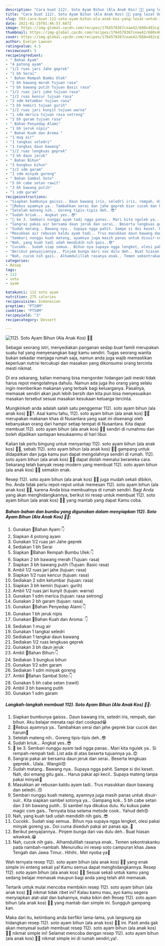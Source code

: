 ```yaml
---
description: "Cara buat 112). Soto Ayam Bihun (Ala Anak Kos) 🍲🍗 yang lezat Untuk Jualan"
title: "Cara buat 112). Soto Ayam Bihun (Ala Anak Kos) 🍲🍗 yang lezat Untuk Jualan"
slug: 593-cara-buat-112-soto-ayam-bihun-ala-anak-kos-yang-lezat-untuk-jualan
date: 2021-01-25T01:46:57.687Z
image: https://img-global.cpcdn.com/recipes/1764578367ceae42/680x482cq70/112-soto-ayam-bihun-ala-anak-kos-🍲🍗-foto-resep-utama.jpg
thumbnail: https://img-global.cpcdn.com/recipes/1764578367ceae42/680x482cq70/112-soto-ayam-bihun-ala-anak-kos-🍲🍗-foto-resep-utama.jpg
cover: https://img-global.cpcdn.com/recipes/1764578367ceae42/680x482cq70/112-soto-ayam-bihun-ala-anak-kos-🍲🍗-foto-resep-utama.jpg
author: Evelyn Lawson
ratingvalue: 4.5
reviewcount: 5
recipeingredient:
- " Bahan Ayam"
- "4 potong ayam"
- "1/2 ruas jari Jahe geprek"
- "1 bh Serai"
- " Bahan Rempah Bumbu Ulek"
- "2 bh bawang merah Tujuan rasa"
- "3 bh bawang putih Tujuan Basic rasa"
- "1/2 ruas jari jahe tujuan rasa"
- "1/2 ruas kencur tujuan rasa"
- "2 sdm ketumbar tujuan rasa"
- "3 bh kemiri tujuan gurih"
- "1/2 ruas jari kunyit tujuan warna"
- "1 sdm merica tujuan rasa setrong"
- "2 bh garam tujuan rasa"
- " Bahan Penyedap Alami"
- "1 bh jeruk nipis"
- " Bahan Kuah dan Aroma "
- "1 mug air"
- "1 tangkai seledri"
- "1 tangkai daun bawang"
- "1/2 ruas lengkuas geprek"
- "3 bh daun jeruk"
- " Bahan Bihun"
- "3 bungkus bihun"
- "1/2 sdm garam"
- "1 sdm minyak goreng"
- " Bahan Sambal Soto"
- "5 bh cabe setan rawit"
- "3 bh bawang putih"
- "1 sdm garam"
recipeinstructions:
- "Siapkan bumbunya gaisss.. Daun bawang iris, seledri iris, rempah, dan bihun. Aku belajar menata rapi dari cookpad😁"
- "🍲Rebus ayamnya ya.. Tambahkan serai dan jahe geprek biar cucok dan harum🥰"
- "Setelah mateng nih.. Goreng tipis-tipis deh..😎"
- "Sudah kriuk... Angkat yes..😎"
- "🍲 ke 3. Sembari nunggu ayam tadi ngga panas.. Mari kita ngulek ya.. Si rempah-rempah tadi. List ada di atas beserta tujuannya ya..😍"
- "Sangrai pakai air bersama daun jeruk dan serai.. Beserta lengkuas geprekk.. Ulala.. Wangiii😍"
- "Sudah matang.. Bawang nya.. Supaya ngga pahit. Sampe si doi keset. Nah, doi emang gitu gais... Harus pakai api kecil.. Supaya mateng tanpa pakai minyak🥰"
- "Masukkan air rebusan kaldu ayam tadi.. Trus masukkan daun bawang dan seledri..😙"
- "Sembari nunggu kuah mateng, ayamnya juga masih panas untuk disuir-suir.. Kita siapkan sambel sotonya ya... Gampang kok.. 5 bh cabe setan dan 3 bh bawang putih.. Si sambel nya dikukus dulu. Ku kukus pake magic com gais.. Ternyata bisa selama metode cook.. Yahud deh😍"
- "Nah, yang kuah tadi udah mendidih nih gais..😎"
- "Cucokk.. Sudah siap semua.. Bihun nya supaya ngga lengket, olesi pakai minyak goreng ya.. Doi cuma diseduh pakai air panas aja..🥰"
- "Berikut penyajiannya.. Pinjem bunga dari vas dulu deh.. Buat hiasan wkwkwk.😁"
- "Nah, cucok nih gais.. Alhamdulillah rasanya enak.. Temen sekontrakanku pada nambah-nambah. Menurutku ini resep soto campuran khas Jawa Tengah dan Jawa Timur.. Hihihi.. Met nyoba ya🥰"
categories:
- Resep
tags:
- 112
- soto
- ayam

katakunci: 112 soto ayam 
nutrition: 275 calories
recipecuisine: Indonesian
preptime: "PT28M"
cooktime: "PT58M"
recipeyield: "3"
recipecategory: Dessert

---
```



![112). Soto Ayam Bihun (Ala Anak Kos) 🍲🍗](https://img-global.cpcdn.com/recipes/1764578367ceae42/680x482cq70/112-soto-ayam-bihun-ala-anak-kos-🍲🍗-foto-resep-utama.jpg)

Sebagai seorang istri, menyediakan panganan sedap buat famili merupakan suatu hal yang menyenangkan bagi kamu sendiri. Tugas seorang  wanita bukan sekadar menjaga rumah saja, namun anda juga wajib memastikan keperluan nutrisi tercukupi dan masakan yang dikonsumsi orang tercinta mesti nikmat.

Di era  sekarang, kalian memang bisa mengorder hidangan jadi meski tidak harus repot mengolahnya dahulu. Namun ada juga lho orang yang selalu ingin memberikan makanan yang terbaik bagi keluarganya. Pasalnya, memasak sendiri akan jauh lebih bersih dan kita pun bisa menyesuaikan masakan tersebut sesuai masakan kesukaan keluarga tercinta. 



Mungkinkah anda adalah salah satu penggemar 112). soto ayam bihun (ala anak kos) 🍲🍗?. Asal kamu tahu, 112). soto ayam bihun (ala anak kos) 🍲🍗 merupakan makanan khas di Nusantara yang saat ini disenangi oleh kebanyakan orang dari hampir setiap tempat di Nusantara. Kita dapat membuat 112). soto ayam bihun (ala anak kos) 🍲🍗 sendiri di rumahmu dan boleh dijadikan santapan kesukaanmu di hari libur.

Kalian tak perlu bingung untuk menyantap 112). soto ayam bihun (ala anak kos) 🍲🍗, sebab 112). soto ayam bihun (ala anak kos) 🍲🍗 gampang untuk didapatkan dan juga kamu pun dapat mengolahnya sendiri di rumah. 112). soto ayam bihun (ala anak kos) 🍲🍗 dapat diolah memalui beraneka cara. Sekarang telah banyak resep modern yang membuat 112). soto ayam bihun (ala anak kos) 🍲🍗 semakin enak.

Resep 112). soto ayam bihun (ala anak kos) 🍲🍗 juga mudah sekali dibikin, lho. Anda tidak perlu repot-repot untuk memesan 112). soto ayam bihun (ala anak kos) 🍲🍗, karena Anda bisa membuatnya di rumah sendiri. Bagi Anda yang akan menghidangkannya, berikut ini resep untuk membuat 112). soto ayam bihun (ala anak kos) 🍲🍗 yang mantab yang dapat Kamu coba.

<!--inarticleads1-->

##### Bahan-bahan dan bumbu yang digunakan dalam menyiapkan 112). Soto Ayam Bihun (Ala Anak Kos) 🍲🍗:

1. Gunakan  🍲Bahan Ayam:👇
1. Siapkan 4 potong ayam
1. Gunakan 1/2 ruas jari Jahe geprek
1. Sediakan 1 bh Serai
1. Siapkan  🍲Bahan Rempah Bumbu Ulek:👇
1. Siapkan 2 bh bawang merah (Tujuan: rasa)
1. Siapkan 3 bh bawang putih (Tujuan: Basic rasa)
1. Ambil 1/2 ruas jari jahe (tujuan: rasa)
1. Siapkan 1/2 ruas kencur (tujuan: rasa)
1. Sediakan 2 sdm ketumbar (tujuan: rasa)
1. Siapkan 3 bh kemiri (tujuan: gurih)
1. Ambil 1/2 ruas jari kunyit (tujuan: warna)
1. Gunakan 1 sdm merica (tujuan: rasa setrong)
1. Gunakan 2 bh garam (tujuan: rasa)
1. Gunakan  🍲Bahan Penyedap Alami:👇
1. Gunakan 1 bh jeruk nipis
1. Gunakan  🍲Bahan Kuah dan Aroma: 👇
1. Sediakan 1 mug air
1. Gunakan 1 tangkai seledri
1. Sediakan 1 tangkai daun bawang
1. Sediakan 1/2 ruas lengkuas geprek
1. Gunakan 3 bh daun jeruk
1. Ambil  🍲Bahan Bihun:👇
1. Sediakan 3 bungkus bihun
1. Gunakan 1/2 sdm garam
1. Sediakan 1 sdm minyak goreng
1. Ambil  🍲Bahan Sambal Soto:👇
1. Gunakan 5 bh cabe setan (rawit)
1. Ambil 3 bh bawang putih
1. Gunakan 1 sdm garam




<!--inarticleads2-->

##### Langkah-langkah membuat 112). Soto Ayam Bihun (Ala Anak Kos) 🍲🍗:

1. Siapkan bumbunya gaisss.. Daun bawang iris, seledri iris, rempah, dan bihun. Aku belajar menata rapi dari cookpad😁
1. 🍲Rebus ayamnya ya.. Tambahkan serai dan jahe geprek biar cucok dan harum🥰
1. Setelah mateng nih.. Goreng tipis-tipis deh..😎
1. Sudah kriuk... Angkat yes..😎
1. 🍲 ke 3. Sembari nunggu ayam tadi ngga panas.. Mari kita ngulek ya.. Si rempah-rempah tadi. List ada di atas beserta tujuannya ya..😍
1. Sangrai pakai air bersama daun jeruk dan serai.. Beserta lengkuas geprekk.. Ulala.. Wangiii😍
1. Sudah matang.. Bawang nya.. Supaya ngga pahit. Sampe si doi keset. Nah, doi emang gitu gais... Harus pakai api kecil.. Supaya mateng tanpa pakai minyak🥰
1. Masukkan air rebusan kaldu ayam tadi.. Trus masukkan daun bawang dan seledri..😙
1. Sembari nunggu kuah mateng, ayamnya juga masih panas untuk disuir-suir.. Kita siapkan sambel sotonya ya... Gampang kok.. 5 bh cabe setan dan 3 bh bawang putih.. Si sambel nya dikukus dulu. Ku kukus pake magic com gais.. Ternyata bisa selama metode cook.. Yahud deh😍
1. Nah, yang kuah tadi udah mendidih nih gais..😎
1. Cucokk.. Sudah siap semua.. Bihun nya supaya ngga lengket, olesi pakai minyak goreng ya.. Doi cuma diseduh pakai air panas aja..🥰
1. Berikut penyajiannya.. Pinjem bunga dari vas dulu deh.. Buat hiasan wkwkwk.😁
1. Nah, cucok nih gais.. Alhamdulillah rasanya enak.. Temen sekontrakanku pada nambah-nambah. Menurutku ini resep soto campuran khas Jawa Tengah dan Jawa Timur.. Hihihi.. Met nyoba ya🥰




Wah ternyata resep 112). soto ayam bihun (ala anak kos) 🍲🍗 yang enak simple ini enteng sekali ya! Kamu semua dapat menghidangkannya. Resep 112). soto ayam bihun (ala anak kos) 🍲🍗 Sesuai sekali untuk kamu yang sedang belajar memasak maupun bagi anda yang telah ahli memasak.

Tertarik untuk mulai mencoba membikin resep 112). soto ayam bihun (ala anak kos) 🍲🍗 nikmat tidak ribet ini? Kalau kamu mau, ayo kamu segera menyiapkan alat-alat dan bahannya, maka bikin deh Resep 112). soto ayam bihun (ala anak kos) 🍲🍗 yang mantab dan simple ini. Sungguh gampang kan. 

Maka dari itu, ketimbang anda berfikir lama-lama, yuk langsung aja hidangkan resep 112). soto ayam bihun (ala anak kos) 🍲🍗 ini. Pasti anda gak akan menyesal sudah membuat resep 112). soto ayam bihun (ala anak kos) 🍲🍗 nikmat simple ini! Selamat mencoba dengan resep 112). soto ayam bihun (ala anak kos) 🍲🍗 nikmat simple ini di rumah sendiri,ya!.

